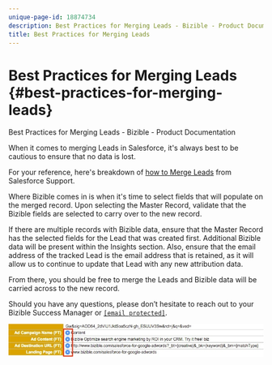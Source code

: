 ```yaml
---
unique-page-id: 18874734
description: Best Practices for Merging Leads - Bizible - Product Documentation
title: Best Practices for Merging Leads
---
```


# Best Practices for Merging Leads {#best-practices-for-merging-leads}

Best Practices for Merging Leads - Bizible - Product Documentation

When it comes to merging Leads in Salesforce, it's always best to be cautious to ensure that no data is lost.   
  
For your reference, here's breakdown of [how to Merge Leads](http://help.salesforce.com/HTViewHelpDoc?id=leads_merge.htm&language=en_US) from Salesforce Support.  
  
Where Bizible comes in is when it's time to select fields that will populate on the merged record. Upon selecting the Master Record, validate that the Bizible fields are selected to carry over to the new record.  
  
If there are multiple records with Bizible data, ensure that the Master Record has the selected fields for the Lead that was created first. Additional Bizible data will be present within the Insights section. Also, ensure that the email address of the tracked Lead is the email address that is retained, as it will allow us to continue to update that Lead with any new attribution data.  
  
From there, you should be free to merge the Leads and Bizible data will be carried across to the new record.  
  
Should you have any questions, please don’t hesitate to reach out to your Bizible Success Manager or [`[email protected]`](http://docs.marketo.com/cdn-cgi/l/email-protection#45363035352a373105272c3f2c2729206b262a28).

![](assets/1.jpg)

